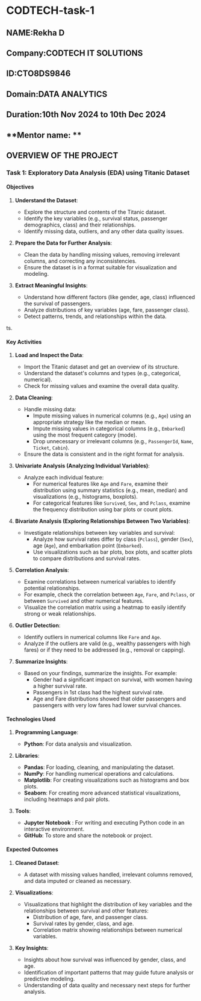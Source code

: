 # CODTECH-task-1
## **NAME:Rekha D**
## **Company:CODTECH IT SOLUTIONS**
## **ID:CTO8DS9846**
## **Domain:DATA ANALYTICS**
## **Duration:10th Nov 2024 to 10th Dec 2024**
## **Mentor name:  **

## **OVERVIEW OF THE PROJECT**

  ### Task 1:  Exploratory Data Analysis (EDA) using Titanic Dataset

#### **Objectives**
1. **Understand the Dataset**:
   - Explore the structure and contents of the Titanic dataset.
   - Identify the key variables (e.g., survival status, passenger demographics, class) and their relationships.
   - Identify missing data, outliers, and any other data quality issues.

2. **Prepare the Data for Further Analysis**:
   - Clean the data by handling missing values, removing irrelevant columns, and correcting any inconsistencies.
   - Ensure the dataset is in a format suitable for visualization and modeling.

3. **Extract Meaningful Insights**:
   - Understand how different factors (like gender, age, class) influenced the survival of passengers.
   - Analyze distributions of key variables (age, fare, passenger class).
   - Detect patterns, trends, and relationships within the data.

ts.


#### **Key Activities**
1. **Load and Inspect the Data**:
   - Import the Titanic dataset and get an overview of its structure.
   - Understand the dataset's columns and types (e.g., categorical, numerical).
   - Check for missing values and examine the overall data quality.

2. **Data Cleaning**:
   - Handle missing data:
     - Impute missing values in numerical columns (e.g., `Age`) using an appropriate strategy like the median or mean.
     - Impute missing values in categorical columns (e.g., `Embarked`) using the most frequent category (mode).
     - Drop unnecessary or irrelevant columns (e.g., `PassengerId`, `Name`, `Ticket`, `Cabin`).
   - Ensure the data is consistent and in the right format for analysis.

3. **Univariate Analysis (Analyzing Individual Variables)**:
   - Analyze each individual feature:
     - For numerical features like `Age` and `Fare`, examine their distribution using summary statistics (e.g., mean, median) and visualizations (e.g., histograms, boxplots).
     - For categorical features like `Survived`, `Sex`, and `Pclass`, examine the frequency distribution using bar plots or count plots.

4. **Bivariate Analysis (Exploring Relationships Between Two Variables)**:
   - Investigate relationships between key variables and survival:
     - Analyze how survival rates differ by class (`Pclass`), gender (`Sex`), age (`Age`), and embarkation point (`Embarked`).
     - Use visualizations such as bar plots, box plots, and scatter plots to compare distributions and survival rates.

5. **Correlation Analysis**:
   - Examine correlations between numerical variables to identify potential relationships.
   - For example, check the correlation between `Age`, `Fare`, and `Pclass`, or between `Survived` and other numerical features.
   - Visualize the correlation matrix using a heatmap to easily identify strong or weak relationships.

6. **Outlier Detection**:
   - Identify outliers in numerical columns like `Fare` and `Age`.
   - Analyze if the outliers are valid (e.g., wealthy passengers with high fares) or if they need to be addressed (e.g., removal or capping).

7. **Summarize Insights**:
   - Based on your findings, summarize the insights. For example:
     - Gender had a significant impact on survival, with women having a higher survival rate.
     - Passengers in 1st class had the highest survival rate.
     - Age and Fare distributions showed that older passengers and passengers with very low fares had lower survival chances.

#### **Technologies Used**
1. **Programming Language**:
   - **Python**: For data analysis and visualization.

2. **Libraries**:
   - **Pandas**: For loading, cleaning, and manipulating the dataset.
   - **NumPy**: For handling numerical operations and calculations.
   - **Matplotlib**: For creating visualizations such as histograms and box plots.
   - **Seaborn**: For creating more advanced statistical visualizations, including heatmaps and pair plots.

3. **Tools**:
   - **Jupyter Notebook** : For writing and executing Python code in an interactive environment.
   - **GitHub**: To store and share the notebook or project.

#### **Expected Outcomes**
1. **Cleaned Dataset**:
   - A dataset with missing values handled, irrelevant columns removed, and data imputed or cleaned as necessary.

2. **Visualizations**:
   - Visualizations that highlight the distribution of key variables and the relationships between survival and other features:
     - Distribution of age, fare, and passenger class.
     - Survival rates by gender, class, and age.
     - Correlation matrix showing relationships between numerical variables.

3. **Key Insights**:
   - Insights about how survival was influenced by gender, class, and age.
   - Identification of important patterns that may guide future analysis or predictive modeling.
   - Understanding of data quality and necessary next steps for further analysis.

